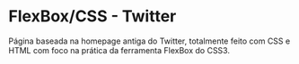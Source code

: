 # FlexBox/CSS - Twitter

Página baseada na homepage antiga do Twitter, totalmente feito com CSS e HTML com foco na prática da ferramenta FlexBox do CSS3.
